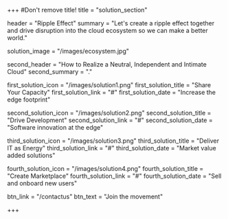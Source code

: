 +++
#Don't remove title!
title = "solution_section"

header = "Ripple Effect"
summary = "Let's create a ripple effect together and drive disruption into the cloud ecosystem so we can make a better world."

solution_image = "/images/ecosystem.jpg"

second_header = "How to Realize a Neutral, Independent and Intimate Cloud"
second_summary = "."

first_solution_icon = "/images/solution1.png"
first_solution_title = "Share Your Capacity"
first_solution_link = "#"
first_solution_date = "Increase the edge footprint"

second_solution_icon = "/images/solution2.png"
second_solution_title = "Drive Development"
second_solution_link = "#"
second_solution_date = "Software innovation at the edge"

third_solution_icon = "/images/solution3.png"
third_solution_title = "Deliver IT as Energy"
third_solution_link = "#"
third_solution_date = "Market value added solutions"

fourth_solution_icon = "/images/solution4.png"
fourth_solution_title = "Create Marketplace"
fourth_solution_link = "#"
fourth_solution_date = "Sell and onboard new users"

btn_link = "/contactus" 
btn_text = "Join the movement"

+++